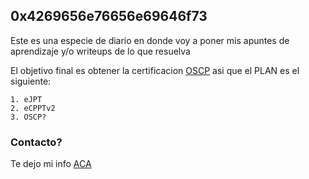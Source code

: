 ## 0x4269656e76656e69646f73

Este es una especie de diario en donde voy a poner mis apuntes de aprendizaje y/o writeups de lo que resuelva

El objetivo final es obtener la certificacion [OSCP](https://www.offensive-security.com/pwk-oscp/) asi que el PLAN es el siguiente:

```
1. eJPT
2. eCPPTv2
3. OSCP?
```

### Contacto?

Te dejo mi info [ACA](https://github.com/geordanex/geordanex)
